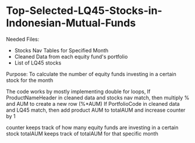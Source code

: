 # Top-Selected-LQ45-Stocks-in-Indonesian-Mutual-Funds

Needed Files:
- Stocks Nav Tables for Specified Month
- Cleaned Data from each equity fund's portfolio
- List of LQ45 stocks

Purpose:
To calculate the number of equity funds investing in a certain stock for the month

The code works by mostly implementing double for loops,
If ProductNameHeader in cleaned data and stocks nav match, then multiply % and AUM to create a new row (%*AUM)
If PortfolioCode in cleaned data and LQ45 match, then add product AUM to totalAUM and increase counter by 1

counter keeps track of how many equity funds are investing in a certain stock
totalAUM keeps track of totalAUM for that specific month
